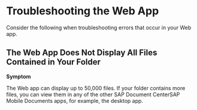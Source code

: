 <!-- loio1ddffb45caf44b20bb19aaa7cc3a6150 -->

# Troubleshooting the Web App

Consider the following when troubleshooting errors that occur in your Web app.



## The Web App Does Not Display All Files Contained in Your Folder

**Symptom**

The Web app can display up to 50,000 files. If your folder contains more files, you can view them in any of the other SAP Document CenterSAP Mobile Documents apps, for example, the desktop app.

